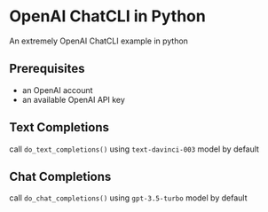 # OpenAI ChatCLI in Python

An extremely OpenAI ChatCLI example in python

## Prerequisites

* an OpenAI account
* an available OpenAI API key

## Text Completions

call ```do_text_completions()``` using ```text-davinci-003``` model by default

## Chat Completions

call ```do_chat_completions()``` using ```gpt-3.5-turbo``` model by default
